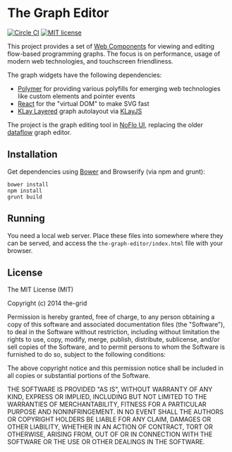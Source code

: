 The Graph Editor
================
[![Circle CI](https://circleci.com/gh/joukou/the-graph/tree/joukou-develop.png?style=badge&circle-token=1f17abceecf1d37ffeede7a076d8cc9272f04f70)](https://circleci.com/gh/joukou/the-graph/tree/joukou-develop) [![MIT license](http://img.shields.io/badge/License-MIT-brightgreen.svg)](#license)

This project provides a set of [Web Components](http://www.polymer-project.org/) for viewing and editing flow-based programming graphs. The focus is on performance, usage of modern web technologies, and touchscreen friendliness.

The graph widgets have the following dependencies:

* [Polymer](http://www.polymer-project.org/) for providing various polyfills for emerging web technologies like custom elements and pointer events
* [React](http://facebook.github.io/react/) for the "virtual DOM" to make SVG fast
* [KLay Layered](http://rtsys.informatik.uni-kiel.de/confluence/display/KIELER/KLay+Layered) graph autolayout via [KLayJS](https://github.com/automata/klay-js)

The project is the graph editing tool in [NoFlo UI](https://github.com/noflo/noflo-ui), replacing the older [dataflow](https://github.com/meemoo/dataflow) graph editor.

## Installation

Get dependencies using [Bower](http://bower.io/) and Browserify (via npm and grunt):

    bower install
    npm install
    grunt build

## Running

You need a local web server. Place these files into somewhere where they can be served, and access the `the-graph-editor/index.html` file with your browser.

## License

The MIT License (MIT)

Copyright (c) 2014 the-grid

Permission is hereby granted, free of charge, to any person obtaining a copy
of this software and associated documentation files (the "Software"), to deal
in the Software without restriction, including without limitation the rights
to use, copy, modify, merge, publish, distribute, sublicense, and/or sell
copies of the Software, and to permit persons to whom the Software is
furnished to do so, subject to the following conditions:

The above copyright notice and this permission notice shall be included in
all copies or substantial portions of the Software.

THE SOFTWARE IS PROVIDED "AS IS", WITHOUT WARRANTY OF ANY KIND, EXPRESS OR
IMPLIED, INCLUDING BUT NOT LIMITED TO THE WARRANTIES OF MERCHANTABILITY,
FITNESS FOR A PARTICULAR PURPOSE AND NONINFRINGEMENT. IN NO EVENT SHALL THE
AUTHORS OR COPYRIGHT HOLDERS BE LIABLE FOR ANY CLAIM, DAMAGES OR OTHER
LIABILITY, WHETHER IN AN ACTION OF CONTRACT, TORT OR OTHERWISE, ARISING FROM,
OUT OF OR IN CONNECTION WITH THE SOFTWARE OR THE USE OR OTHER DEALINGS IN
THE SOFTWARE.
